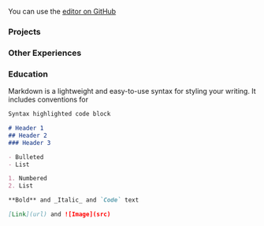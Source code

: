 You can use the [editor on GitHub](https://github.com/asem-berkalieva/asem-berkalieva.github.io/edit/master/index.md)

### Projects

### Other Experiences

### Education

Markdown is a lightweight and easy-to-use syntax for styling your writing. It includes conventions for

```markdown
Syntax highlighted code block

# Header 1
## Header 2
### Header 3

- Bulleted
- List

1. Numbered
2. List

**Bold** and _Italic_ and `Code` text

[Link](url) and ![Image](src)
```
